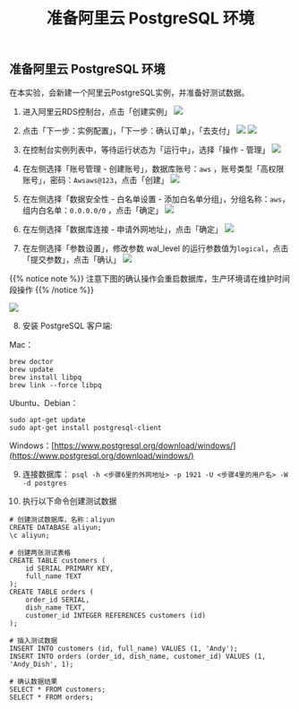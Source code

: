 ﻿---
title: "准备阿里云 PostgreSQL 环境"
chapter: false
weight: 121
---

## 准备阿里云 PostgreSQL 环境

在本实验，会新建一个阿里云PostgreSQL实例，并准备好测试数据。

1. 进入阿里云RDS控制台，点击「创建实例」
![](/images/PostgreSQLToAWS/1-1.png)

2. 点击「下一步：实例配置」，「下一步：确认订单」，「去支付」
![](/images/PostgreSQLToAWS/1-2.png)
![](/images/PostgreSQLToAWS/1-3.png)


3. 在控制台实例列表中，等待运行状态为「运行中」，选择「操作 - 管理」
![](/images/PostgreSQLToAWS/1-4.png)

4. 在左侧选择「账号管理 - 创建账号」，数据库账号：`aws` ，账号类型「高权限账号」，密码：`Awsaws@123`，点击「创建」
![](/images/PostgreSQLToAWS/1-5.png)

5. 在左侧选择「数据安全性 - 白名单设置 - 添加白名单分组」，分组名称：`aws`，组内白名单：`0.0.0.0/0` ，点击「确定」
![](/images/PostgreSQLToAWS/1-7.png)

6. 在左侧选择「数据库连接 - 申请外网地址」，点击「确定」
![](/images/PostgreSQLToAWS/1-6.png)

7. 在左侧选择「参数设置」，修改参数 wal_level 的运行参数值为`logical`，点击「提交参数」，点击「确认」
![](/images/PostgreSQLToAWS/1-10-0.png)

{{% notice note %}}
注意下图的确认操作会重启数据库，生产环境请在维护时间段操作
{{% /notice  %}}

![](/images/PostgreSQLToAWS/1-11.png)

8. 安装 PostgreSQL 客户端:

Mac：
```
brew doctor
brew update
brew install libpq
brew link --force libpq
```
Ubuntu、Debian：
```
sudo apt-get update
sudo apt-get install postgresql-client
```
Windows：[https://www.postgresql.org/download/windows/](https://www.postgresql.org/download/windows/)


9. 连接数据库：
`psql -h <步骤6里的外网地址> -p 1921 -U <步骤4里的用户名> -W -d postgres`

10. 执行以下命令创建测试数据
```
# 创建测试数据库，名称：aliyun
CREATE DATABASE aliyun;
\c aliyun;

# 创建两张测试表格
CREATE TABLE customers (
    id SERIAL PRIMARY KEY,
    full_name TEXT
);
CREATE TABLE orders (
    order_id SERIAL,
    dish_name TEXT,
    customer_id INTEGER REFERENCES customers (id)
);

# 插入测试数据
INSERT INTO customers (id, full_name) VALUES (1, 'Andy');
INSERT INTO orders (order_id, dish_name, customer_id) VALUES (1, 'Andy_Dish', 1);

# 确认数据结果
SELECT * FROM customers;
SELECT * FROM orders;
```